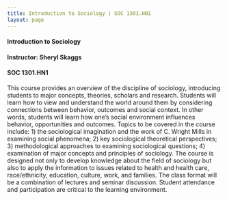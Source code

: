 ```yaml
---
title: Introduction to Sociology | SOC 1301.HN1
layout: page
---
```


#### Introduction to Sociology

#### Instructor: Sheryl Skaggs

#### SOC 1301.HN1

This course provides an overview of the discipline of
sociology, introducing students to major concepts, theories, scholars and
research. Students will learn how to view and understand the world around them
by considering connections between behavior, outcomes and social context. In
other words, students will learn how one’s social environment influences behavior,
opportunities and outcomes. Topics to be covered in the course include: 1) the
sociological imagination and the work of C. Wright Mills in examining social
phenomena; 2) key sociological theoretical perspectives; 3) methodological
approaches to examining sociological questions; 4) examination of major
concepts and principles of sociology. The course is designed not only to
develop knowledge about the field of sociology but also to apply the
information to issues related to health and health care, race/ethnicity,
education, culture, work, and families. The class format will be a combination
of lectures and seminar discussion. Student attendance and participation are
critical to the learning environment.
